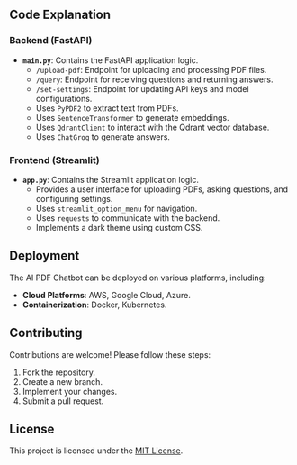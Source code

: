 
## Code Explanation

### Backend (FastAPI)

-   **`main.py`**: Contains the FastAPI application logic.
    -   `/upload-pdf`: Endpoint for uploading and processing PDF files.
    -   `/query`: Endpoint for receiving questions and returning answers.
    -   `/set-settings`: Endpoint for updating API keys and model configurations.
    -   Uses `PyPDF2` to extract text from PDFs.
    -   Uses `SentenceTransformer` to generate embeddings.
    -   Uses `QdrantClient` to interact with the Qdrant vector database.
    -   Uses `ChatGroq` to generate answers.

### Frontend (Streamlit)

-   **`app.py`**: Contains the Streamlit application logic.
    -   Provides a user interface for uploading PDFs, asking questions, and configuring settings.
    -   Uses `streamlit_option_menu` for navigation.
    -   Uses `requests` to communicate with the backend.
    -   Implements a dark theme using custom CSS.

## Deployment

The AI PDF Chatbot can be deployed on various platforms, including:

-   **Cloud Platforms**: AWS, Google Cloud, Azure.
-   **Containerization**: Docker, Kubernetes.

## Contributing

Contributions are welcome! Please follow these steps:

1.  Fork the repository.
2.  Create a new branch.
3.  Implement your changes.
4.  Submit a pull request.

## License

This project is licensed under the [MIT License](LICENSE).
